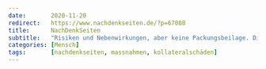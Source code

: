 ```yaml
---
date:       2020-11-20
redirect:   https://www.nachdenkseiten.de/?p=67088
title:      NachDenkSeiten
subtitle:   "Risiken und Nebenwirkungen, aber keine Packungsbeilage. Die Corona-Eindämmung droht mehr Leid zu verursachen, als sie verhindert."
categories: [Mensch]
tags:       [nachdenkseiten, massnahmen, kollateralschäden]
---
```

